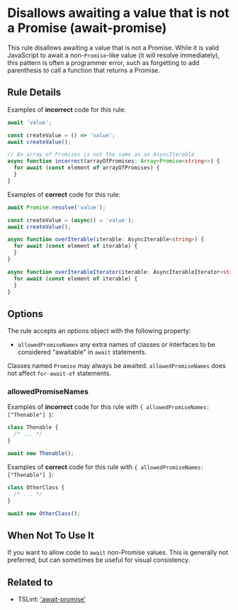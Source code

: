 # Disallows awaiting a value that is not a Promise (await-promise)

This rule disallows awaiting a value that is not a Promise.
While it is valid JavaScript to await a non-`Promise`-like value (it will resolve immediately), this pattern is often a programmer error, such as forgetting to add parenthesis to call a function that returns a Promise.

## Rule Details

Examples of **incorrect** code for this rule:

```ts
await 'value';

const createValue = () => 'value';
await createValue();
```

```ts
// An array of Promises is not the same as an AsyncIterable
async function incorrect(arrayOfPromises: Array<Promise<string>>) {
  for await (const element of arrayOfPromises) {
  }
}
```

Examples of **correct** code for this rule:

```ts
await Promise.resolve('value');

const createValue = (async() = 'value');
await createValue();
```

```ts
async function overIterable(iterable: AsyncIterable<string>) {
  for await (const element of iterable) {
  }
}

async function overIterableIterator(iterable: AsyncIterableIterator<string>) {
  for await (const element of iterable) {
  }
}
```

## Options

The rule accepts an options object with the following property:

- `allowedPromiseNames` any extra names of classes or interfaces to be considered "awaitable" in `await` statements.

Classes named `Promise` may always be awaited.
`allowedPromiseNames` does not affect `for-await-of` statements.

### allowedPromiseNames

Examples of **incorrect** code for this rule with `{ allowedPromiseNames: ["Thenable"] }`:

```ts
class Thenable {
  /* ... */
}

await new Thenable();
```

Examples of **correct** code for this rule with `{ allowedPromiseNames: ["Thenable"] }`:

```ts
class OtherClass {
  /* ... */
}

await new OtherClass();
```

## When Not To Use It

If you want to allow code to `await` non-Promise values.
This is generally not preferred, but can sometimes be useful for visual consistency.

## Related to

- TSLint: ['await-promise'](https://palantir.github.io/tslint/rules/await-promise)

